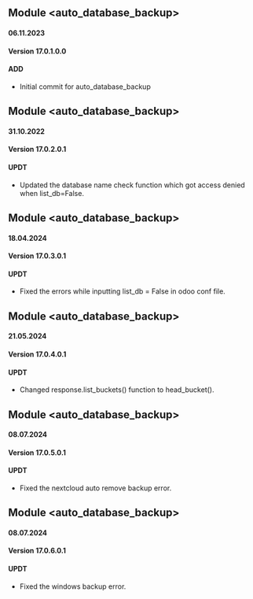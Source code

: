## Module <auto_database_backup>

#### 06.11.2023
#### Version 17.0.1.0.0
#### ADD

- Initial commit for auto_database_backup

## Module <auto_database_backup>

#### 31.10.2022
#### Version 17.0.2.0.1
#### UPDT

- Updated the database name check function which got access denied when list_db=False.

## Module <auto_database_backup>

#### 18.04.2024
#### Version 17.0.3.0.1
#### UPDT

- Fixed the errors while inputting list_db = False in odoo conf file.

## Module <auto_database_backup>

#### 21.05.2024
#### Version 17.0.4.0.1
#### UPDT

- Changed response.list_buckets() function to head_bucket().

## Module <auto_database_backup>

#### 08.07.2024
#### Version 17.0.5.0.1
#### UPDT

- Fixed the nextcloud auto remove backup error.

## Module <auto_database_backup>

#### 08.07.2024
#### Version 17.0.6.0.1
#### UPDT

- Fixed the windows backup error.
